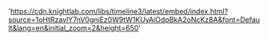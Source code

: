 
'https://cdn.knightlab.com/libs/timeline3/latest/embed/index.html?source=1oHtRzavlY7nV0gniEz0W9tW1KUyAiOdpBkA2oNcKz8A&font=Default&lang=en&initial_zoom=2&height=650' 
